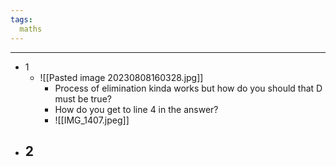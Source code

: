 ```yaml
---
tags:
  maths
---
```

___
- 1
	- ![[Pasted image 20230808160328.jpg]]
		- Process of elimination kinda works but how do you should that D must be true?
		- How do you get to line 4 in the answer?
		- ![[IMG_1407.jpeg]]
- 2
	- 

